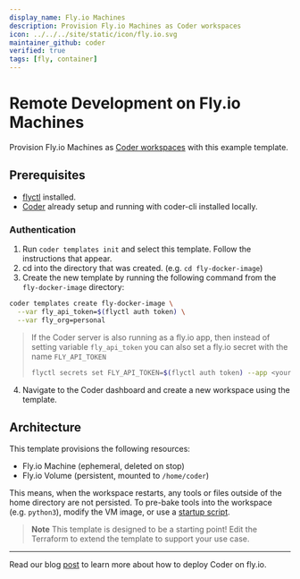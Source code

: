 ```yaml
---
display_name: Fly.io Machines
description: Provision Fly.io Machines as Coder workspaces
icon: ../../../site/static/icon/fly.io.svg
maintainer_github: coder
verified: true
tags: [fly, container]
---
```


# Remote Development on Fly.io Machines

Provision Fly.io Machines as [Coder workspaces](https://coder.com/docs/coder-v2/latest) with this example template.

<!-- TODO: Add screenshot -->

## Prerequisites

- [flyctl](https://fly.io/docs/getting-started/installing-flyctl/) installed.
- [Coder](https://coder.com/) already setup and running with coder-cli installed locally.

### Authentication

1. Run `coder templates init` and select this template. Follow the instructions that appear.
2. cd into the directory that was created. (e.g. `cd fly-docker-image`)
3. Create the new template by running the following command from the `fly-docker-image` directory:

```bash
coder templates create fly-docker-image \
  --var fly_api_token=$(flyctl auth token) \
  --var fly_org=personal
```

> If the Coder server is also running as a fly.io app, then instead of setting variable `fly_api_token` you can also set a fly.io secret with the name `FLY_API_TOKEN`
>
> ```bash
> flyctl secrets set FLY_API_TOKEN=$(flyctl auth token) --app <your-coder-app-name>
> ```

4. Navigate to the Coder dashboard and create a new workspace using the template.

## Architecture

This template provisions the following resources:

- Fly.io Machine (ephemeral, deleted on stop)
- Fly.io Volume (persistent, mounted to `/home/coder`)

This means, when the workspace restarts, any tools or files outside of the home directory are not persisted. To pre-bake tools into the workspace (e.g. `python3`), modify the VM image, or use a [startup script](https://registry.terraform.io/providers/coder/coder/latest/docs/resources/script).

> **Note**
> This template is designed to be a starting point! Edit the Terraform to extend the template to support your use case.

---

Read our blog [post](coder.com/blog/deploying-coder-on-fly-io) to learn more about how to deploy Coder on fly.io.
